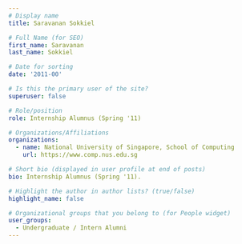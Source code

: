 ```yaml
---
# Display name
title: Saravanan Sokkiel

# Full Name (for SEO) 
first_name: Saravanan
last_name: Sokkiel

# Date for sorting
date: '2011-00'

# Is this the primary user of the site?
superuser: false

# Role/position
role: Internship Alumnus (Spring '11)

# Organizations/Affiliations
organizations:
  - name: National University of Singapore, School of Computing
    url: https://www.comp.nus.edu.sg

# Short bio (displayed in user profile at end of posts)
bio: Internship Alumnus (Spring '11). 

# Highlight the author in author lists? (true/false)
highlight_name: false

# Organizational groups that you belong to (for People widget)
user_groups:
  - Undergraduate / Intern Alumni
---
```


